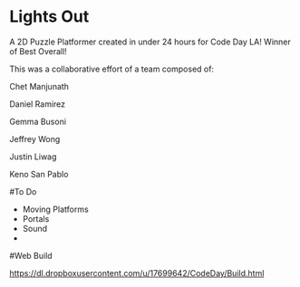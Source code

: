 Lights Out
=========

A 2D Puzzle Platformer created in under 24 hours for Code Day LA! Winner of Best Overall!


This was a collaborative effort of a team composed of:


Chet Manjunath

Daniel Ramirez

Gemma Busoni

Jeffrey Wong

Justin Liwag

Keno San Pablo

#To Do

- Moving Platforms
- Portals
- Sound
- 
#Web Build

https://dl.dropboxusercontent.com/u/17699642/CodeDay/Build.html
